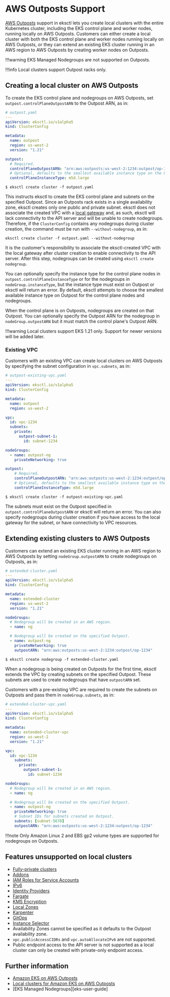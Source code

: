 # AWS Outposts Support

[AWS Outposts][eks-outposts] support in eksctl lets you create local clusters with the entire Kubernetes cluster, including the EKS control plane and worker nodes, running locally on AWS Outposts.
Customers can either create a local cluster with both the EKS control plane and worker nodes running locally on AWS Outposts, or they can extend an existing EKS cluster running in an AWS region
to AWS Outposts by creating worker nodes on Outposts.

!!!warning
    EKS Managed Nodegroups are not supported on Outposts.

!!!info
    Local clusters support Outpost racks only.


## Creating a local cluster on AWS Outposts

To create the EKS control plane and nodegroups on AWS Outposts, set `outpost.controlPlaneOutpostARN` to the Outpost ARN, as in:

```yaml
# outpost.yaml
---
apiVersion: eksctl.io/v1alpha5
kind: ClusterConfig

metadata:
  name: outpost
  region: us-west-2
  version: "1.21"

outpost:
  # Required.
  controlPlaneOutpostARN: "arn:aws:outposts:us-west-2:1234:outpost/op-1234"
  # Optional, defaults to the smallest available instance type on the Outpost.
  controlPlaneInstanceType: m5d.large
```

```shell
$ eksctl create cluster -f outpost.yaml
```

This instructs eksctl to create the EKS control plane and subnets on the specified Outpost. Since an Outposts rack exists in a single availability zone, eksctl creates only one public and private subnet.
eksctl does not associate the created VPC with a [local gateway](https://docs.aws.amazon.com/outposts/latest/userguide/outposts-local-gateways.html) and, as such, eksctl will lack connectivity to the API server
and will be unable to create nodegroups. Therefore, if the `ClusterConfig` contains any nodegroups during cluster creation, the command must be run with `--without-nodegroup`,
as in:

```shell
eksctl create cluster -f outpost.yaml --without-nodegroup
```

It is the customer's responsibility to associate the eksctl-created VPC with the local gateway after cluster creation to enable connectivity to the API server. After this step, nodegroups can be created using `eksctl create nodegroup`.

You can optionally specify the instance type for the control plane nodes in `outpost.controlPlaneInstanceType` or for the nodegroups in `nodeGroup.instanceType`, but the instance type must exist on Outpost or eksctl will return an error.
By default, eksctl attempts to choose the smallest available instance type on Outpost for the control plane nodes and nodegroups.

When the control plane is on Outposts, nodegroups are created on that Outpost. You can optionally specify the Outpost ARN for the nodegroup in `nodeGroup.outpostARN` but it must match the control plane's Outpost ARN.


!!!warning
    Local clusters support EKS 1.21 only. Support for newer versions will be added later.


### Existing VPC
Customers with an existing VPC can create local clusters on AWS Outposts by specifying the subnet configuration in `vpc.subnets`, as in:

```yaml
# outpost-existing-vpc.yaml
---
apiVersion: eksctl.io/v1alpha5
kind: ClusterConfig

metadata:
  name: outpost
  region: us-west-2

vpc:
  id: vpc-1234
  subnets:
    private:
      outpost-subnet-1:
        id: subnet-1234

nodeGroups:
  - name: outpost-ng
    privateNetworking: true

outpost:
    # Required.
    controlPlaneOutpostARN: "arn:aws:outposts:us-west-2:1234:outpost/op-1234"
    # Optional, defaults to the smallest available instance type on the Outpost.
    controlPlaneInstanceType: m5d.large
```

```shell
$ eksctl create cluster -f outpost-existing-vpc.yaml
```

The subnets must exist on the Outpost specified in `outpost.controlPlaneOutpostARN` or eksctl will return an error. You can also specify nodegroups during cluster creation if you have access
to the local gateway for the subnet, or have connectivity to VPC resources.

## Extending existing clusters to AWS Outposts
Customers can extend an existing EKS cluster running in an AWS region to AWS Outposts by setting `nodeGroup.outpostARN` to create nodegroups on Outposts, as in:

```yaml
# extended-cluster.yaml
---
apiVersion: eksctl.io/v1alpha5
kind: ClusterConfig

metadata:
  name: extended-cluster
  region: us-west-2
  version: "1.21"

nodeGroups:
  # Nodegroup will be created in an AWS region.
  - name: ng

  # Nodegroup will be created on the specified Outpost.
  - name: outpost-ng
    privateNetworking: true
    outpostARN: "arn:aws:outposts:us-west-2:1234:outpost/op-1234"

```

```shell
$ eksctl create nodegroup -f extended-cluster.yaml
```

When a nodegroup is being created on Outposts for the first time, eksctl extends the VPC by creating subnets on the specified Outpost. These subnets are used to create nodegroups that have `outpostARN` set.

Customers with a pre-existing VPC are required to create the subnets on Outposts and pass them in `nodeGroup.subnets`, as in:

```yaml
# extended-cluster-vpc.yaml
---
apiVersion: eksctl.io/v1alpha5
kind: ClusterConfig

metadata:
  name: extended-cluster-vpc
  region: us-west-2
  version: "1.21"

vpc:
  id: vpc-1234
    subnets:
      private:
        outpost-subnet-1:
          id: subnet-1234

nodeGroups:
  # Nodegroup will be created in an AWS region.
  - name: ng

  # Nodegroup will be created on the specified Outpost.
  - name: outpost-ng
    privateNetworking: true
    # Subnet IDs for subnets created on Outpost.
    subnets: [subnet-5678]
    outpostARN: "arn:aws:outposts:us-west-2:1234:outpost/op-1234"
```

!!!note
    Only Amazon Linux 2 and EBS gp2 volume types are supported for nodegroups on Outposts.


## Features unsupported on local clusters
* [Fully-private clusters](/usage/eks-private-cluster)
* [Addons](/usage/addons)
* [IAM Roles for Service Accounts](/usage/iamserviceaccounts)
* [IPv6](/usage/vpc-ip-family)
* [Identity Providers](https://github.com/weaveworks/eksctl/blob/main/examples/27-oidc-provider.yaml)
* [Fargate](/usage/fargate-support)
* [KMS Encryption](/usage/kms-encryption)
* [Local Zones](https://github.com/weaveworks/eksctl/blob/main/examples/33-local-zones.yaml)
* [Karpenter](/usage/eksctl-karpenter)
* [GitOps](/usage/gitops-v2)
* [Instance Selector](/usage/instance-selector)
* Availability Zones cannot be specified as it defaults to the Outpost availability zone.
* `vpc.publicAccessCIDRs` and `vpc.autoAllocateIPv6` are not supported.
* Public endpoint access to the API server is not supported as a local cluster can only be created with private-only endpoint access.


## Further information

- [Amazon EKS on AWS Outposts][eks-outposts]
- [Local clusters for Amazon EKS on AWS Outposts](https://docs.aws.amazon.com/eks/latest/userguide/eks-outposts-local-cluster-overview.html)
- [EKS Managed Nodegroups][eks-user-guide]

[eks-outposts]: https://docs.aws.amazon.com/eks/latest/userguide/eks-outposts.html
